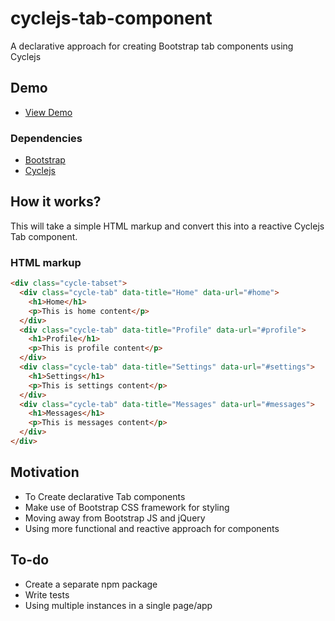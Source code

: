 # cyclejs-tab-component
A declarative approach for creating Bootstrap tab components using Cyclejs

## Demo
- [View Demo](http://feeble-sail.surge.sh/)

### Dependencies
- [Bootstrap](https://getbootstrap.com)
- [Cyclejs](https://cyclejs.org)

## How it works?
This will take a simple HTML markup and convert this into a reactive Cyclejs Tab component.

### HTML markup
```html
<div class="cycle-tabset">
  <div class="cycle-tab" data-title="Home" data-url="#home">
    <h1>Home</h1>
    <p>This is home content</p>
  </div>
  <div class="cycle-tab" data-title="Profile" data-url="#profile">
    <h1>Profile</h1>
    <p>This is profile content</p>
  </div>
  <div class="cycle-tab" data-title="Settings" data-url="#settings">
    <h1>Settings</h1>
    <p>This is settings content</p>
  </div>
  <div class="cycle-tab" data-title="Messages" data-url="#messages">
    <h1>Messages</h1>
    <p>This is messages content</p>
  </div>
</div>
```
## Motivation
- To Create declarative Tab components 
- Make use of Bootstrap CSS framework for styling
- Moving away from Bootstrap JS and jQuery
- Using more functional and reactive approach for components


## To-do
- Create a separate npm package
- Write tests
- Using multiple instances in a single page/app
